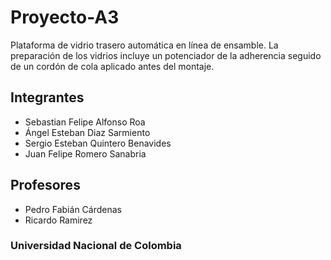 # Proyecto-A3

Plataforma de vidrio trasero automática en línea de ensamble. La preparación de los vidrios incluye un potenciador de la adherencia seguido de un cordón de cola aplicado antes del montaje.

## Integrantes

- Sebastian Felipe Alfonso Roa
- Ángel Esteban Diaz Sarmiento
- Sergio Esteban Quintero Benavides
- Juan Felipe Romero Sanabria

## Profesores

- Pedro Fabián Cárdenas
- Ricardo Ramirez

### Universidad Nacional de Colombia